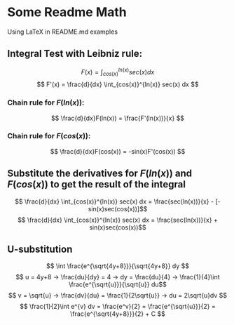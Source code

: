 # Some Readme Math
<p>Using LaTeX in README.md examples</p>

## Integral Test with Leibniz rule:

$$ F(x) = \int_{cos(x)}^{ln(x)} sec(x) dx$$
$$ F'(x) = \frac{d}{dx} \int_{cos(x)}^{ln(x)} sec(x) dx $$

### Chain rule for $F(ln(x))$:

$$ \frac{d}{dx}F(ln(x)) = \frac{F'(ln(x))}{x} $$

### Chain rule for $F(cos(x))$:

$$ \frac{d}{dx}F(cos(x)) = -sin(x)F'(cos(x)) $$

## Substitute the derivatives for $F(ln(x))$ and $F(cos(x))$ to get the result of the integral

$$ \frac{d}{dx} \int_{cos(x)}^{ln(x)} sec(x) dx = \frac{sec(ln(x))}{x} - [-sin(x)sec(cos(x))]$$
$$ \frac{d}{dx} \int_{cos(x)}^{ln(x)} sec(x) dx = \frac{sec(ln(x))}{x} + sin(x)sec(cos(x))$$


## U-substitution

$$ \int \frac{e^{\sqrt{4y+8}}}{\sqrt{4y+8}} dy $$
$$ u = 4y+8 → \frac{du}{dy} = 4 → dy = \frac{du}{4} → \frac{1}{4}\int \frac{e^{\sqrt{u}}}{\sqrt{u}} du$$
$$ v = \sqrt{u} → \frac{dv}{du} = \frac{1}{2\sqrt{u}} → du = 2\sqrt{u}dv $$
$$ \frac{1}{2}\int e^{v} dv = \frac{e^v}{2} = \frac{e^{\sqrt{u}}}{2} = \frac{e^{\sqrt{4y+8}}}{2} + C $$
